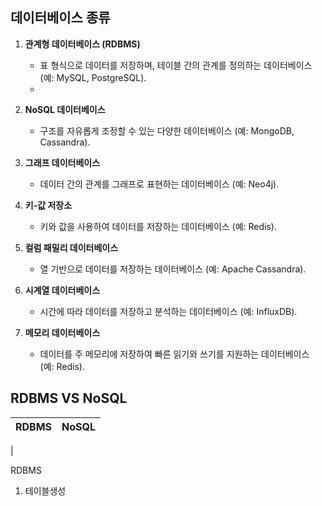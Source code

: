 ## 데이터베이스 종류
1. **관계형 데이터베이스 (RDBMS)**
   - 표 형식으로 데이터를 저장하며, 테이블 간의 관계를 정의하는 데이터베이스 (예: MySQL, PostgreSQL).
   - 
2. **NoSQL 데이터베이스**
   - 구조를 자유롭게 조정할 수 있는 다양한 데이터베이스 (예: MongoDB, Cassandra).

3. **그래프 데이터베이스**
   - 데이터 간의 관계를 그래프로 표현하는 데이터베이스 (예: Neo4j).

4. **키-값 저장소**
   - 키와 값을 사용하여 데이터를 저장하는 데이터베이스 (예: Redis).

5. **컬럼 패밀리 데이터베이스**
   - 열 기반으로 데이터를 저장하는 데이터베이스 (예: Apache Cassandra).

6. **시계열 데이터베이스**
   - 시간에 따라 데이터를 저장하고 분석하는 데이터베이스 (예: InfluxDB).

7. **메모리 데이터베이스**
   - 데이터를 주 메모리에 저장하여 빠른 읽기와 쓰기를 지원하는 데이터베이스 (예: Redis).


## RDBMS VS NoSQL
|RDBMS|NoSQL|
|---|---|
|

RDBMS
1. 테이블생성